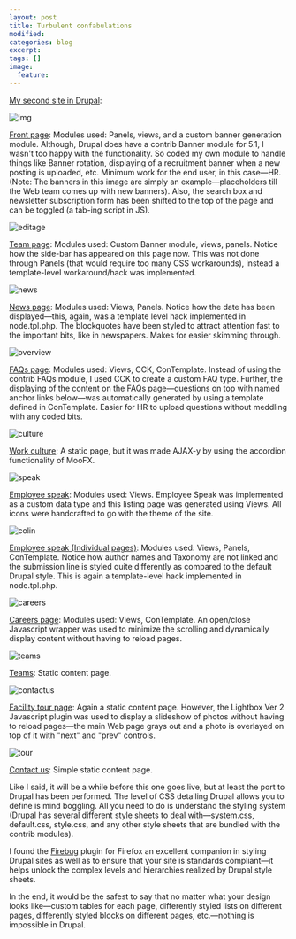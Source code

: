 ```yaml
---
layout: post
title: Turbulent confabulations
modified:
categories: blog
excerpt:
tags: []
image:
  feature:
---
```

[My second site in Drupal](http://sentimentalminions.files.wordpress.com/2007/07/cnbc_news1.png):

![img](http://sentimentalminions.files.wordpress.com/2007/07/index.png)

<u>Front page</u>: Modules used: Panels, views, and a custom banner generation module. Although, Drupal does have a contrib Banner module for 5.1, I wasn't too happy with the functionality. So coded my own module to handle things like Banner rotation, displaying of a recruitment banner when a new posting is uploaded, etc. Minimum work for the end user, in this case—HR. (Note: The banners in this image are simply an example—placeholders till the Web team comes up with new banners). Also, the search box and newsletter subscription form has been shifted to the top of the page and can be toggled (a tab-ing script in JS).

![editage](http://sentimentalminions.files.wordpress.com/2007/07/editage.png)

<u>Team page</u>: Modules used: Custom Banner module, views, panels. Notice how the side-bar has appeared on this page now. This was not done through Panels (that would require too many CSS workarounds), instead a template-level workaround/hack was implemented.

![news](http://sentimentalminions.files.wordpress.com/2007/07/cnbc_news1.png)

<u>News page</u>: Modules used: Views, Panels. Notice how the date has been displayed—this, again, was a template level hack implemented in node.tpl.php. The blockquotes have been styled to attract attention fast to the important bits, like in newspapers. Makes for easier skimming through.

![overview](http://sentimentalminions.files.wordpress.com/2007/07/overview.png)

<u>FAQs page</u>: Modules used: Views, CCK, ConTemplate. Instead of using the contrib FAQs module, I used CCK to create a custom FAQ type. Further, the displaying of the content on the FAQs page—questions on top with named anchor links below—was automatically generated by using a template defined in ConTemplate. Easier for HR to upload questions without meddling with any coded bits.

![culture](http://sentimentalminions.files.wordpress.com/2007/07/cutlture.png)

<u>Work culture</u>: A static page, but it was made AJAX-y by using the accordion functionality of MooFX.

![speak](http://sentimentalminions.files.wordpress.com/2007/07/employee-speak.png)

<u>Employee speak</u>: Modules used: Views. Employee Speak was implemented as a custom data type and this listing page was generated using Views. All icons were handcrafted to go with the theme of the site.

![colin](http://sentimentalminions.files.wordpress.com/2007/07/colin_speak.png)

<u>Employee speak (Individual pages)</u>: Modules used: Views, Panels, ConTemplate. Notice how author names and Taxonomy are not linked and the submission line is styled quite differently as compared to the default Drupal style. This is again a template-level hack implemented in node.tpl.php.

![careers](http://sentimentalminions.files.wordpress.com/2007/07/careers.png)

<u>Careers page</u>: Modules used: Views, ConTemplate. An open/close Javascript wrapper was used to minimize the scrolling and dynamically display content without having to reload pages.

![teams](http://sentimentalminions.files.wordpress.com/2007/07/teams.png)

<u>Teams</u>: Static content page.

![contactus](http://sentimentalminions.files.wordpress.com/2007/07/contactus.png)

<u>Facility tour page</u>: Again a static content page. However, the Lightbox Ver 2 Javascript plugin was used to display a slideshow of photos without having to reload pages—the main Web page grays out and a photo is overlayed on top of it with "next" and "prev" controls.

![tour](http://sentimentalminions.files.wordpress.com/2007/07/facility.png)

<u>Contact us</u>: Simple static content page.

Like I said, it will be a while before this one goes live, but at least the port to Drupal has been performed. The level of CSS detailing Drupal allows you to define is mind boggling. All you need to do is understand the styling system (Drupal has several different style sheets to deal with—system.css, default.css, style.css, and any other style sheets that are bundled with the contrib modules).

I found the [Firebug](https://addons.mozilla.org/en-US/firefox/addon/1843) plugin for Firefox an excellent companion in styling Drupal sites as well as to ensure that your site is standards compliant—it helps unlock the complex levels and hierarchies realized by Drupal style sheets.

In the end, it would be the safest to say that no matter what your design looks like—custom tables for each page, differently styled lists on different pages, differently styled blocks on different pages, etc.—nothing is impossible in Drupal.